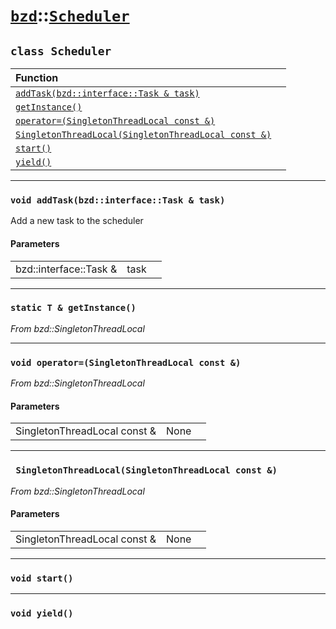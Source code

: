 # [`bzd`](../../index.md)::[`Scheduler`](../index.md)

## `class Scheduler`


|Function||
|:---|:---|
|[`addTask(bzd::interface::Task & task)`](./index.md)||
|[`getInstance()`](./index.md)||
|[`operator=(SingletonThreadLocal const &)`](./index.md)||
|[`SingletonThreadLocal(SingletonThreadLocal const &)`](./index.md)||
|[`start()`](./index.md)||
|[`yield()`](./index.md)||
------
### `void addTask(bzd::interface::Task & task)`
Add a new task to the scheduler
#### Parameters
||||
|---:|:---|:---|
|bzd::interface::Task &|task||
------
### `static T & getInstance()`
*From bzd::SingletonThreadLocal*


------
### `void operator=(SingletonThreadLocal const &)`
*From bzd::SingletonThreadLocal*


#### Parameters
||||
|---:|:---|:---|
|SingletonThreadLocal const &|None||
------
### ` SingletonThreadLocal(SingletonThreadLocal const &)`
*From bzd::SingletonThreadLocal*


#### Parameters
||||
|---:|:---|:---|
|SingletonThreadLocal const &|None||
------
### `void start()`

------
### `void yield()`

